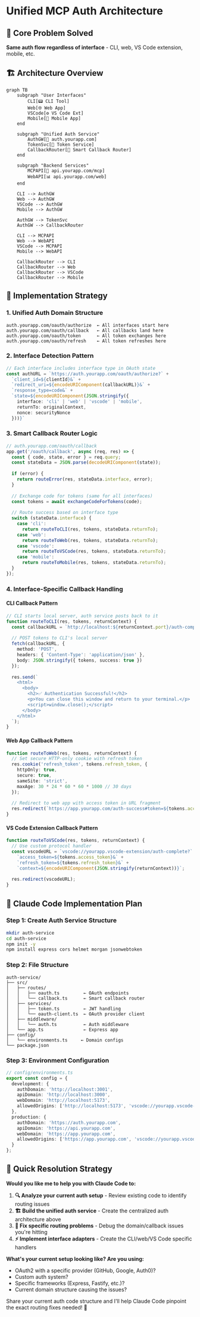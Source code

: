 # Unified MCP Auth Architecture

## 🎯 Core Problem Solved
**Same auth flow regardless of interface** - CLI, web, VS Code extension, mobile, etc.

## 🏗️ Architecture Overview

```mermaid
graph TB
    subgraph "User Interfaces"
        CLI[📟 CLI Tool]
        Web[🌐 Web App] 
        VSCode[⚙️ VS Code Ext]
        Mobile[📱 Mobile App]
    end
    
    subgraph "Unified Auth Service"
        AuthGW[🔐 auth.yourapp.com]
        TokenSvc[🎫 Token Service]
        CallbackRouter[📍 Smart Callback Router]
    end
    
    subgraph "Backend Services"
        MCPAPI[🤖 api.yourapp.com/mcp]
        WebAPI[📊 api.yourapp.com/web]
    end
    
    CLI --> AuthGW
    Web --> AuthGW  
    VSCode --> AuthGW
    Mobile --> AuthGW
    
    AuthGW --> TokenSvc
    AuthGW --> CallbackRouter
    
    CLI --> MCPAPI
    Web --> WebAPI
    VSCode --> MCPAPI
    Mobile --> WebAPI
    
    CallbackRouter --> CLI
    CallbackRouter --> Web
    CallbackRouter --> VSCode
    CallbackRouter --> Mobile
```

## 🔧 Implementation Strategy

### **1. Unified Auth Domain Structure**
```
auth.yourapp.com/oauth/authorize  ← All interfaces start here
auth.yourapp.com/oauth/callback   ← All callbacks land here  
auth.yourapp.com/oauth/token      ← All token exchanges here
auth.yourapp.com/oauth/refresh    ← All token refreshes here
```

### **2. Interface Detection Pattern**
```typescript
// Each interface includes interface type in OAuth state
const authURL = `https://auth.yourapp.com/oauth/authorize?` +
  `client_id=${clientId}&` +
  `redirect_uri=${encodeURIComponent(callbackURL)}&` +
  `response_type=code&` +
  `state=${encodeURIComponent(JSON.stringify({
    interface: 'cli' | 'web' | 'vscode' | 'mobile',
    returnTo: originalContext,
    nonce: securityNonce
  }))}`
```

### **3. Smart Callback Router Logic**
```typescript
// auth.yourapp.com/oauth/callback
app.get('/oauth/callback', async (req, res) => {
  const { code, state, error } = req.query;
  const stateData = JSON.parse(decodeURIComponent(state));
  
  if (error) {
    return routeError(res, stateData.interface, error);
  }
  
  // Exchange code for tokens (same for all interfaces)
  const tokens = await exchangeCodeForTokens(code);
  
  // Route success based on interface type
  switch (stateData.interface) {
    case 'cli':
      return routeToCLI(res, tokens, stateData.returnTo);
    case 'web':
      return routeToWeb(res, tokens, stateData.returnTo);
    case 'vscode':
      return routeToVSCode(res, tokens, stateData.returnTo);
    case 'mobile':
      return routeToMobile(res, tokens, stateData.returnTo);
  }
});
```

### **4. Interface-Specific Callback Handling**

#### **CLI Callback Pattern**
```typescript
// CLI starts local server, auth service posts back to it
function routeToCLI(res, tokens, returnContext) {
  const callbackURL = `http://localhost:${returnContext.port}/auth-complete`;
  
  // POST tokens to CLI's local server
  fetch(callbackURL, {
    method: 'POST',
    headers: { 'Content-Type': 'application/json' },
    body: JSON.stringify({ tokens, success: true })
  });
  
  res.send(`
    <html>
      <body>
        <h2>✅ Authentication Successful!</h2>
        <p>You can close this window and return to your terminal.</p>
        <script>window.close();</script>
      </body>
    </html>
  `);
}
```

#### **Web App Callback Pattern**  
```typescript
function routeToWeb(res, tokens, returnContext) {
  // Set secure HTTP-only cookie with refresh token
  res.cookie('refresh_token', tokens.refresh_token, {
    httpOnly: true,
    secure: true,
    sameSite: 'strict',
    maxAge: 30 * 24 * 60 * 60 * 1000 // 30 days
  });
  
  // Redirect to web app with access token in URL fragment
  res.redirect(`https://app.yourapp.com/auth-success#token=${tokens.access_token}&return=${returnContext.path}`);
}
```

#### **VS Code Extension Callback Pattern**
```typescript
function routeToVSCode(res, tokens, returnContext) {
  // Use custom protocol handler
  const vscodeURL = `vscode://yourapp.vscode-extension/auth-complete?` +
    `access_token=${tokens.access_token}&` +
    `refresh_token=${tokens.refresh_token}&` +
    `context=${encodeURIComponent(JSON.stringify(returnContext))}`;
  
  res.redirect(vscodeURL);
}
```

## 🚀 **Claude Code Implementation Plan**

### **Step 1: Create Auth Service Structure**
```bash
mkdir auth-service
cd auth-service
npm init -y
npm install express cors helmet morgan jsonwebtoken
```

### **Step 2: File Structure**
```
auth-service/
├── src/
│   ├── routes/
│   │   ├── oauth.ts         ← OAuth endpoints
│   │   └── callback.ts      ← Smart callback router
│   ├── services/
│   │   ├── token.ts         ← JWT handling
│   │   └── oauth-client.ts  ← OAuth provider client
│   ├── middleware/
│   │   └── auth.ts          ← Auth middleware
│   └── app.ts               ← Express app
├── config/
│   └── environments.ts     ← Domain configs
└── package.json
```

### **Step 3: Environment Configuration**
```typescript
// config/environments.ts
export const config = {
  development: {
    authDomain: 'http://localhost:3001',
    apiDomain: 'http://localhost:3000', 
    webDomain: 'http://localhost:5173',
    allowedOrigins: ['http://localhost:5173', 'vscode://yourapp.vscode-extension']
  },
  production: {
    authDomain: 'https://auth.yourapp.com',
    apiDomain: 'https://api.yourapp.com',
    webDomain: 'https://app.yourapp.com',
    allowedOrigins: ['https://app.yourapp.com', 'vscode://yourapp.vscode-extension']
  }
};
```

## 🎯 **Quick Resolution Strategy**

**Would you like me to help you with Claude Code to:**

1. **🔍 Analyze your current auth setup** - Review existing code to identify routing issues
2. **🏗️ Build the unified auth service** - Create the centralized auth architecture above  
3. **🔧 Fix specific routing problems** - Debug the domain/callback issues you're hitting
4. **⚡ Implement interface adapters** - Create the CLI/web/VS Code specific handlers

**What's your current setup looking like? Are you using:**
- OAuth2 with a specific provider (GitHub, Google, Auth0)?
- Custom auth system?
- Specific frameworks (Express, Fastify, etc.)?
- Current domain structure causing the issues?

Share your current auth code structure and I'll help Claude Code pinpoint the exact routing fixes needed! 🚀
